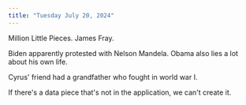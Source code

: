 ```yaml
---
title: "Tuesday July 20, 2024"
---
```


Million Little Pieces. James Fray. 

Biden apparently protested with Nelson Mandela. Obama also lies a lot about his own life. 

Cyrus' friend had a grandfather who fought in world war I. 

If there's a data piece that's not in the application, we can't create it. 


